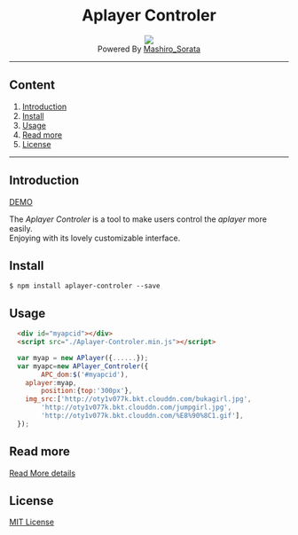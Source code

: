 <div align="center"><h1>Aplayer Controler</h1></div>

<div align="center"><img src="http://oty1v077k.bkt.clouddn.com/apc-demo-preview.png"></div>
<div align="center">Powered By <a href="http://mashirosorata.vicp.io">Mashiro_Sorata</a></div>


---

## Content
1. [Introduction](#u1)
2. [Install](#u2)
3. [Usage](#u3)
4. [Read more](#u4)
5. [License](#u5)

---

<h2 id="u1">Introduction</h2>

[DEMO](http://mashirosorata.vicp.io/others/Aplayer-Controler-demo/index.html)

The *Aplayer Controler* is a tool to make users control the *aplayer* more easily. <br>Enjoying with its lovely customizable interface.

<h2 id="u2">Install</h2>

```git
$ npm install aplayer-controler --save
```

<h2 id="u3">Usage</h2>

```html
  <div id="myapcid"></div>
  <script src="./Aplayer-Controler.min.js"></script>
```

```javascript
  var myap = new APlayer({......});
  var myapc=new APlayer_Controler({
    	APC_dom:$('#myapcid'),
	aplayer:myap,
    	position:{top:'300px'},
	img_src:['http://oty1v077k.bkt.clouddn.com/bukagirl.jpg',
		'http://oty1v077k.bkt.clouddn.com/jumpgirl.jpg',
		'http://oty1v077k.bkt.clouddn.com/%E8%90%8C1.gif'],
  });
```
<h2 id="u4">Read more</h2>

[Read More details](http://mashirosorata.vicp.io/APlayer-Controler——可自定义的ap控制器.html)

<h2 id="u5">License</h2>

[MIT License](https://github.com/Mashiro-Sorata/APlayer-Controler/blob/master/LICENSE)

